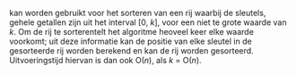 kan worden gebruikt voor het sorteren van een rij waarbij de sleutels, gehele getallen zijn uit het interval [0, _k_], voor een niet te grote waarde van _k_. Om de rij te sorterentelt het algoritme heoveel keer elke waarde voorkomt; uit deze informatie kan de positie van elke sleutel in de gesorteerde rij worden berekend en kan de rij worden gesorteerd.
Uitvoeringstijd hiervan is dan ook O(_n_), als _k_ = O(_n_).